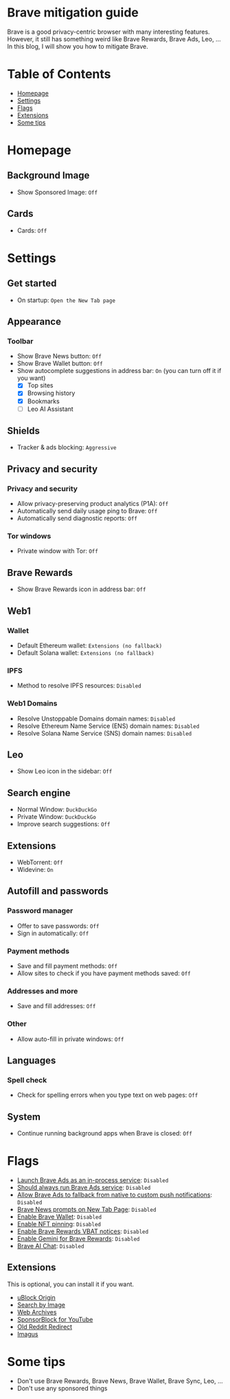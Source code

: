 # Brave mitigation guide
Brave is a good privacy-centric browser with many interesting features. However, it still has something weird like Brave Rewards, Brave Ads, Leo, ... In this blog, I will show you how to mitigate Brave.

# Table of Contents
- [Homepage](#homepage)
- [Settings](#settings)
- [Flags](#flags)
- [Extensions](#extensions)
- [Some tips](#some-tips)

# Homepage
## Background Image
- Show Sponsored Image: `Off`
## Cards
- Cards: `Off`

# Settings
## Get started
- On startup: `Open the New Tab page`
## Appearance
### Toolbar
- Show Brave News button: `Off`
- Show Brave Wallet button: `Off`
- Show autocomplete suggestions in address bar: `On` (you can turn off it if you want)
    - [X] Top sites
    - [X] Browsing history
    - [X] Bookmarks
    - [ ] Leo AI Assistant
## Shields
- Tracker & ads blocking: `Aggressive`
## Privacy and security
### Privacy and security
- Allow privacy-preserving product analytics (P1A): `Off`
- Automatically send daily usage ping to Brave: `Off`
- Automatically send diagnostic reports: `Off`
### Tor windows
- Private window with Tor: `Off`
## Brave Rewards
- Show Brave Rewards icon in address bar: `Off`
## Web1
### Wallet
- Default Ethereum wallet: `Extensions (no fallback)`
- Default Solana wallet: `Extensions (no fallback)`
### IPFS
- Method to resolve IPFS resources: `Disabled`
### Web1 Domains
- Resolve Unstoppable Domains domain names: `Disabled`
- Resolve Ethereum Name Service (ENS) domain names: `Disabled`
- Resolve Solana Name Service (SNS) domain names: `Disabled`
## Leo
- Show Leo icon in the sidebar: `Off`
## Search engine
- Normal Window: `DuckDuckGo`
- Private Window: `DuckDuckGo`
- Improve search suggestions: `Off`
## Extensions
- WebTorrent: `Off`
- Widevine: `On`
## Autofill and passwords
### Password manager
- Offer to save passwords: `Off`
- Sign in automatically: `Off`
### Payment methods
- Save and fill payment methods: `Off`
- Allow sites to check if you have payment methods saved: `Off`
### Addresses and more
- Save and fill addresses: `Off`
### Other
- Allow auto-fill in private windows: `Off`
## Languages
### Spell check
- Check for spelling errors when you type text on web pages: `Off`
## System
- Continue running background apps when Brave is closed: `Off`

# Flags
- [Launch Brave Ads as an in-process service](brave://flags/#brave-ads-should-launch-brave-ads-as-an-in-process-service): `Disabled`
- [Should always run Brave Ads service](brave://flags/#brave-ads-should-always-run-brave-ads-service): `Disabled`
- [Allow Brave Ads to fallback from native to custom push notifications](brave://flags/#brave-ads-allowed-to-fallback-to-custom-push-notification-ads): `Disabled`
- [Brave News prompts on New Tab Page](brave://flags/#brave-news-peek): `Disabled`
- [Enable Brave Wallet](brave://flags/#native-brave-wallet): `Disabled`
- [Enable NFT pinning](brave://flags/#enable-nft-pinning): `Disabled`
- [Enable Brave Rewards VBAT notices](brave://flags/#brave-rewards-vbat-notice): `Disabled`
- [Enable Gemini for Brave Rewards](brave://flags/#brave-rewards-gemini): `Disabled`
- [Brave AI Chat](brave://flags/#brave-ai-chat): `Disabled`

## Extensions
This is optional, you can install it if you want.
- [uBlock Origin](https://chromewebstore.google.com/detail/ublock-origin/cjpalhdlnbpafiamejdnhcphjbkeiagm)
- [Search by Image](https://chromewebstore.google.com/detail/search-by-image/cnojnbdhbhnkbcieeekonklommdnndci)
- [Web Archives](https://chromewebstore.google.com/detail/web-archives/hkligngkgcpcolhcnkgccglchdafcnao)
- [SponsorBlock for YouTube](https://chromewebstore.google.com/detail/sponsorblock-for-youtube/mnjggcdmjocbbbhaepdhchncahnbgone)
- [Old Reddit Redirect](https://chromewebstore.google.com/detail/old-reddit-redirect/dneaehbmnbhcippjikoajpoabadpodje)
- [Imagus](https://chromewebstore.google.com/detail/imagus/immpkjjlgappgfkkfieppnmlhakdmaab)

# Some tips
- Don't use Brave Rewards, Brave News, Brave Wallet, Brave Sync, Leo, ...
- Don't use any sponsored things
